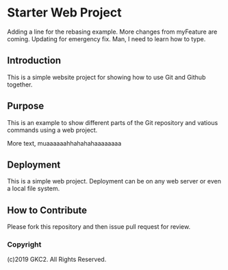 # Starter Web Project

Adding a line for the rebasing example. More changes from myFeature are coming. Updating for emergency fix. Man, I need to learn how to type.

## Introduction

This is a simple website project for showing how to use Git and Github together.

## Purpose

This is an example to show different parts of the Git repository and vatious commands using a web project.

More text, muaaaaaahhahahahaaaaaaaa

## Deployment

This is a simple web project. Deployment can be on any web server or even a local file system.

## How to Contribute

Please fork this repository and then issue pull request for review.

### Copyright
(c)2019 GKC2. All Rights Reserved.
